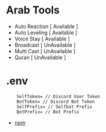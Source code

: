 # Arab Tools

- Auto Reaction [ Available ]
- Auto Leveling [ Available ] 
- Voice Stay [ Available ]
- Broadcast [ UnAvailable ]
- Multi Cast [ UnAvailable ]
- Quran [ UnAvailable ]


# .env
```
    SelfToken= // Discord User Token
    BotToken= // Discord Bot Token
    SelfPrefix= // Selfbot Prefix
    BotPrefix= // Bot Prefix
```


- [npm](https://www.npmjs.com/package/arab-tools)